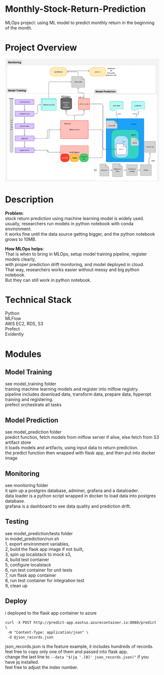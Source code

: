# Monthly-Stock-Return-Prediction
 MLOps project: using ML model to predict monthly return in the beginning of the month. 

# Project Overview
![flowchart](images/flowchart.png)

# Description
**Problem**:    
stock return prediction using machine learning model is widely used.    
usually, researchers run models in python notebook with conda environment.   
it works fine until the data source getting bigger, and the python notebook grows to 10MB.   

**How MLOps helps**:   
That is when to bring in MLOps, setup model training pipeline, register models clearly,   
with proper prediction drift monitoring, and model deployed in cloud.   
That way, researchers works easier without messy and big python notebook.   
But they can still work in python notebook.     

# Technical Stack
Python   
MLFlow   
AWS EC2, RDS, S3   
Prefect   
Evidently   

# Modules
## Model Training
see model_training folder   
training machine learning models and register into mlflow registry.   
pipeline includes download data, transform data, prepare data, hyperopt training and registering.   
prefect orchestrate all tasks  

## Model Prediction
see model_prediction folder   
predict function, fetch models from mlflow server if alive, else fetch from S3 artifact store    
it loads models and artifacts, using input data to return prediction.   
the predict function then wrapped with flask app, and then put into docker image    

## Monitoring
see monitoring folder   
it spin up a postgres database, adminer, grafana and a dataloader.   
data loader is a python script wrapped in docker to load data into postgres database.    
grafana is a dashboard to see data quality and prediction drift.   

## Testing
see model_prediction/tests folder   
in model_prediction/run.sh   
1, export environment variables,    
2, build the flask app image if not built,    
3, spin up localstack to mock s3,    
4, build test container   
5, configure localstack   
6, run test container for unit tests   
7, run flask app container   
8, run test container for integration test   
9, clean up   

## Deploy
i deployed to the flask app container to azure
```
curl -X POST http://predict-app.eastus.azurecontainer.io:8080/predict \
 -H "Content-Type: application/json" \
 -d @json_records.json
```
json_records.json is the feature example, it includes hundreds of records.   
feel free to copy only one of them and passed into flask app.   
change the last line to
 `--data "$(jq '.[0]' json_records.json)"`
 if you have jq installed.    
 feel free to adjust the index number.